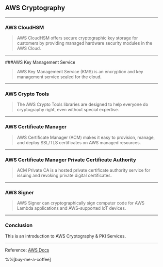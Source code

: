 ## AWS Cryptography

---
### AWS CloudHSM
>AWS CloudHSM offers secure cryptographic key storage for customers by providing managed hardware security modules in the AWS Cloud.


---

###AWS Key Management Service 

>AWS Key Management Service (KMS) is an encryption and key management service scaled for the cloud.

---

### AWS Crypto Tools

>The AWS Crypto Tools libraries are designed to help everyone do cryptography right, even without special expertise.

---

### AWS Certificate Manager

>AWS Certificate Manager (ACM) makes it easy to provision, manage, and deploy SSL/TLS certificates on AWS managed resources.

---

### AWS Certificate Manager Private Certificate Authority

>ACM Private CA is a hosted private certificate authority service for issuing and revoking private digital certificates.

---

### AWS Signer

> AWS Signer can cryptographically sign computer code for AWS Lambda applications and AWS-supported IoT devices.

---

### Conclusion

This is an introduction to AWS Cryptography & PKI Services.

---

Reference: [AWS Docs](https://docs.aws.amazon.com/index.html)

%%[buy-me-a-coffee]